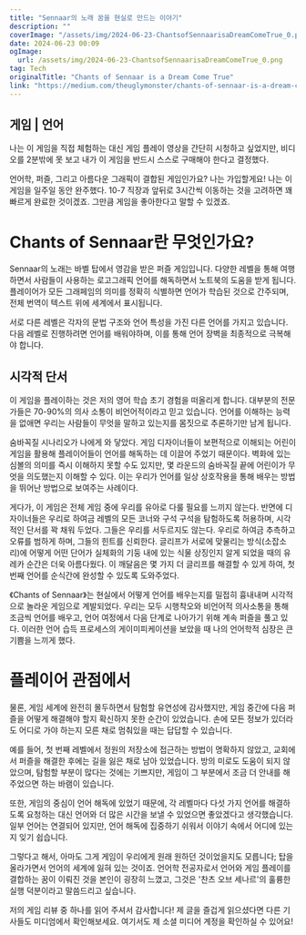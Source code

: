 ```yaml
---
title: "Sennaar의 노래 꿈을 현실로 만드는 이야기"
description: ""
coverImage: "/assets/img/2024-06-23-ChantsofSennaarisaDreamComeTrue_0.png"
date: 2024-06-23 00:09
ogImage:
  url: /assets/img/2024-06-23-ChantsofSennaarisaDreamComeTrue_0.png
tag: Tech
originalTitle: "Chants of Sennaar is a Dream Come True"
link: "https://medium.com/theuglymonster/chants-of-sennaar-is-a-dream-come-true-b35f78006923"
---
```


## 게임 | 언어

나는 이 게임을 직접 체험하는 대신 게임 플레이 영상을 간단히 시청하고 싶었지만, 비디오를 2분밖에 못 보고 내가 이 게임을 반드시 스스로 구매해야 한다고 결정했다.

언어학, 퍼즐, 그리고 아름다운 그래픽이 결합된 게임인가요? 나는 가입할게요! 나는 이 게임을 일주일 동안 완주했다. 10-7 직장과 앞뒤로 3시간씩 이동하는 것을 고려하면 꽤 빠르게 완료한 것이겠죠. 그만큼 게임을 좋아한다고 말할 수 있겠죠.

# Chants of Sennaar란 무엇인가요?

<div class="content-ad"></div>

Sennaar의 노래는 바벨 탑에서 영감을 받은 퍼즐 게임입니다. 다양한 레벨을 통해 여행하면서 사람들이 사용하는 로고그래픽 언어를 해독하면서 노트북의 도움을 받게 됩니다. 플레이어가 모든 그래페임의 의미를 정확히 식별하면 언어가 학습된 것으로 간주되며, 전체 번역이 텍스트 위에 세계에서 표시됩니다.

서로 다른 레벨은 각자의 문법 구조와 언어 특성을 가진 다른 언어를 가지고 있습니다. 다음 레벨로 진행하려면 언어를 배워야하며, 이를 통해 언어 장벽을 최종적으로 극복해야 합니다.

## 시각적 단서

이 게임을 플레이하는 것은 저의 영어 학습 초기 경험을 떠올리게 합니다. 대부분의 전문가들은 70-90%의 의사 소통이 비언어적이라고 믿고 있습니다. 언어를 이해하는 능력을 없애면 우리는 사람들이 무엇을 말하고 있는지를 몸짓으로 추론하기만 남게 됩니다.

<div class="content-ad"></div>

숨바꼭질 시나리오가 나에게 와 닿았다. 게임 디자이너들이 보편적으로 이해되는 어린이 게임을 활용해 플레이어들이 언어를 해독하는 데 이끌어 주었기 때문이다. 벽화에 있는 심볼의 의미를 즉시 이해하지 못할 수도 있지만, 몇 라운드의 숨바꼭질 끝에 어린이가 무엇을 의도했는지 이해할 수 있다. 이는 우리가 언어를 일상 상호작용을 통해 배우는 방법을 뛰어난 방법으로 보여주는 사례이다.

게다가, 이 게임은 전체 게임 중에 우리를 유아로 다룰 필요를 느끼지 않는다. 반면에 디자이너들은 우리로 하여금 레벨의 모든 코너와 구석 구석을 탐험하도록 허용하며, 시각적인 단서를 꽉 채워 두었다. 그들은 우리를 서두르지도 않는다. 우리로 하여금 추측하고 오류를 범하게 하며, 그들의 힌트를 신뢰한다. 글리프가 서로에 맞물리는 방식(소잡소리)에 어떻게 어떤 단어가 실체화의 기둥 내에 있는 식물 상징인지 알게 되었을 때의 유레카 순간은 더욱 아름다웠다. 이 깨달음은 몇 가지 더 글리프를 해결할 수 있게 하여, 첫 번째 언어를 순식간에 완성할 수 있도록 도와주었다.

《Chants of Sennaar》는 현실에서 어떻게 언어를 배우는지를 밀접히 흉내내며 시각적으로 놀라운 게임으로 계발되었다. 우리는 모두 시행착오와 비언어적 의사소통을 통해 조금씩 언어를 배우고, 언어 여정에서 다음 단계로 나아가기 위해 계속 퍼즐을 풀고 있다. 이러한 언어 습득 프로세스의 게이미피케이션을 보았을 때 나의 언어학적 심장은 큰 기쁨을 느끼게 했다.

# 플레이어 관점에서

<div class="content-ad"></div>

물론, 게임 세계에 완전히 몰두하면서 탐험할 유연성에 감사했지만, 게임 중간에 다음 퍼즐을 어떻게 해결해야 할지 확신하지 못한 순간이 있었습니다. 손에 모든 정보가 있더라도 어디로 가야 하는지 모른 채로 멈춰있을 때는 답답할 수 있습니다.

예를 들어, 첫 번째 레벨에서 정원의 저장소에 접근하는 방법이 명확하지 않았고, 교회에서 퍼즐을 해결한 후에는 길을 잃은 채로 남아 있었습니다. 방의 미로도 도움이 되지 않았으며, 탐험할 부분이 많다는 것에는 기쁘지만, 게임이 그 부분에서 조금 더 안내를 해주었으면 하는 바램이 있습니다.

또한, 게임의 중심이 언어 해독에 있었기 때문에, 각 레벨마다 다섯 가지 언어를 해결하도록 요청하는 대신 언어와 더 많은 시간을 보낼 수 있었으면 좋았겠다고 생각했습니다. 일부 언어는 연결되어 있지만, 언어 해독에 집중하기 쉬워서 이야기 속에서 어디에 있는지 잊기 쉽습니다.

그렇다고 해서, 아마도 그게 게임이 우리에게 원래 원하던 것이었을지도 모릅니다; 탑을 올라가면서 언어의 세계에 잃혀 있는 것이죠. 언어학 전공자로서 언어와 게임 플레이를 결합하는 꿈이 이뤄진 것을 본인이 굉장히 느꼈고, 그것은 '찬츠 오브 세나르'의 훌륭한 실행 덕분이라고 말씀드리고 싶습니다.

<div class="content-ad"></div>

저의 게임 리뷰 중 하나를 읽어 주셔서 감사합니다! 제 글을 즐겁게 읽으셨다면 다른 기사들도 미디엄에서 확인해보세요. 여기서도 제 소셜 미디어 계정을 확인하실 수 있어요!
